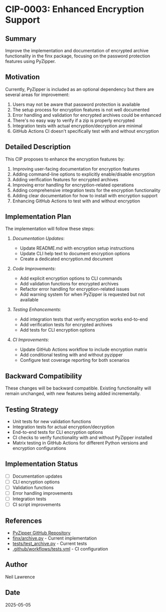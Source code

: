 # CIP-0003: Enhanced Encryption Support

## Summary

Improve the implementation and documentation of encrypted archive functionality in the finx package, focusing on the password protection features using PyZipper.

## Motivation

Currently, PyZipper is included as an optional dependency but there are several areas for improvement:

1. Users may not be aware that password protection is available
2. The setup process for encryption features is not well documented
3. Error handling and validation for encrypted archives could be enhanced
4. There's no easy way to verify if a zip is properly encrypted
5. Integration tests with actual encryption/decryption are minimal
6. GitHub Actions CI doesn't specifically test with and without encryption

## Detailed Description

This CIP proposes to enhance the encryption features by:

1. Improving user-facing documentation for encryption features
2. Adding command-line options to explicitly enable/disable encryption
3. Adding verification features for encrypted archives
4. Improving error handling for encryption-related operations
5. Adding comprehensive integration tests for the encryption functionality
6. Adding clear documentation for how to install with encryption support
7. Enhancing GitHub Actions to test with and without encryption

## Implementation Plan

The implementation will follow these steps:

1. *Documentation Updates*:
   - Update README.md with encryption setup instructions
   - Update CLI help text to document encryption options
   - Create a dedicated encryption.md document

2. *Code Improvements*:
   - Add explicit encryption options to CLI commands
   - Add validation functions for encrypted archives
   - Refactor error handling for encryption-related issues
   - Add warning system for when PyZipper is requested but not available

3. *Testing Enhancements*:
   - Add integration tests that verify encryption works end-to-end
   - Add verification tests for encrypted archives
   - Add tests for CLI encryption options

4. *CI Improvements*:
   - Update GitHub Actions workflow to include encryption matrix
   - Add conditional testing with and without pyzipper
   - Configure test coverage reporting for both scenarios

## Backward Compatibility

These changes will be backward compatible. Existing functionality will remain unchanged, with new features being added incrementally.

## Testing Strategy

- Unit tests for new validation functions
- Integration tests for actual encryption/decryption
- End-to-end tests for CLI encryption options
- CI checks to verify functionality with and without PyZipper installed
- Matrix testing in GitHub Actions for different Python versions and encryption configurations

## Implementation Status

- [ ] Documentation updates
- [ ] CLI encryption options
- [ ] Validation functions
- [ ] Error handling improvements
- [ ] Integration tests
- [ ] CI script improvements

## References

- [PyZipper GitHub Repository](https://github.com/danifus/pyzipper)
- [finx/archive.py](finx/archive.py) - Current implementation
- [tests/test_archive.py](tests/test_archive.py) - Current tests
- [.github/workflows/tests.yml](.github/workflows/tests.yml) - CI configuration

## Author
Neil Lawrence

## Date
2025-05-05 